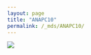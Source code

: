 ```yaml
---
layout: page
title: "ANAPC10"
permalink: /_mds/ANAPC10/
---
```


![](../../algns0/5HSAA004369_aln_report.png?raw=true)